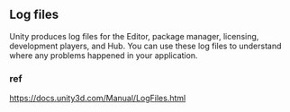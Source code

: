 ## Log files
Unity produces log files for the Editor, package manager, licensing, development players, and Hub. You can use these log files to understand where any problems happened in your application.

### ref 
https://docs.unity3d.com/Manual/LogFiles.html

